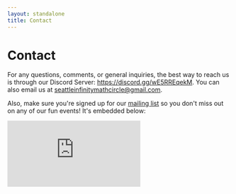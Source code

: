```yaml
---
layout: standalone
title: Contact
---
```


# Contact

For any questions, comments, or general inquiries, the best way to reach us is through our Discord Server: https://discord.gg/wE5RREqekM. You can also email us at seattleinfinitymathcircle@gmail.com.

Also, make sure you're signed up for our [mailing list](https://forms.gle/FDvWGo1FHqQSGkNK6) so you don't miss out on any of our fun events! It's embedded below:

<!-- This 2050 px is hard-coded and should be changed if the
     contact form ever changes -->
<div class="w-full h-[2050px]">
  <iframe
    allowfullscreen=""
    aria-label="Google Forms, Seattle Infinity Math Circle Contact Form"
    class="w-full h-full"
    frameborder="0"
    src="https://docs.google.com/forms/d/e/1FAIpQLScRRX2xwXaJ0S_CUdURpa4CluCNhLydTSmEe_C1VKMirzhfbQ/viewform?embedded=true"
  ></iframe>
</div>
